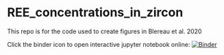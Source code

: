 # REE_concentrations_in_zircon
This repo is for the code used to create figures in Blereau et al. 2020

Click the binder icon to open interactive jupyter notebook online:
[![Binder](https://mybinder.org/badge_logo.svg)](https://mybinder.org/v2/gh/es1208/REE_concentrations_in_zircon/master)
